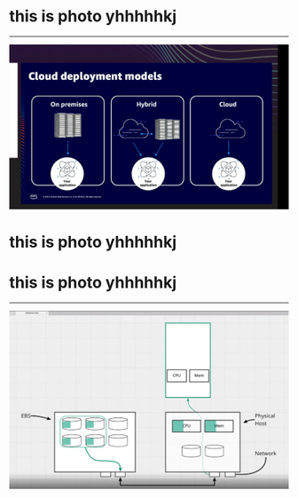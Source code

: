
# this is photo  yhhhhhkj

---

![preview](/photos/Screenshot%202023-11-17%20174311.png)

# this is photo  yhhhhhkj  
# this is photo  yhhhhhkj  

---

![preview](/photos/Screenshot%202023-11-20%20102033.png)

